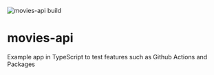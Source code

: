 ![movies-api build](https://github.com/drosser/movies/workflows/movies-api%20build/badge.svg)

# movies-api
Example app in TypeScript to test features such as Github Actions and Packages
